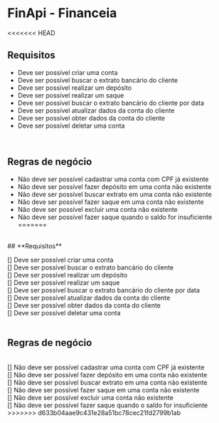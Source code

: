 # FinApi - Financeia
<<<<<<< HEAD

## **Requisitos**

- Deve ser possível criar uma conta <br />
- Deve ser possível buscar o extrato bancário do cliente <br />
- Deve ser possível realizar um depósito <br />
- Deve ser possível realizar um saque <br />
- Deve ser possível buscar o extrato bancário do cliente por data <br />
- Deve ser possível atualizar dados da conta do cliente <br />
- Deve ser possível obter dados da conta do cliente <br />
- Deve ser possível deletar uma conta <br />
<br />

## **Regras de negócio**

- Não deve ser possível cadastrar uma conta com CPF já existente<br />
- Não deve ser possível fazer depósito em uma conta não existente<br />
- Não deve ser possível buscar extrato em uma conta não existente<br />
- Não deve ser possível fazer saque em uma conta não existente<br />
- Não deve ser possível excluir uma conta não existente<br />
- Não deve ser possível fazer saque quando o saldo for insuficiente<br />
=======
<br />
## **Requisitos** <br />

[] Deve ser possível criar uma conta <br />
[] Deve ser possível buscar o extrato bancário do cliente <br />
[] Deve ser possível realizar um depósito <br />
[] Deve ser possível realizar um saque <br />
[] Deve ser possível buscar o extrato bancário do cliente por data <br />
[] Deve ser possível atualizar dados da conta do cliente <br />
[] Deve ser possível obter dados da conta do cliente <br />
[] Deve ser possível deletar uma conta <br />
<br />
## **Regras de negócio**<br />
<br />
[] Não deve ser possível cadastrar uma conta com CPF já existente<br />
[] Não deve ser possível fazer depósito em uma conta não existente<br />
[] Não deve ser possível buscar extrato em uma conta não existente<br />
[] Não deve ser possível fazer saque em uma conta não existente<br />
[] Não deve ser possível excluir uma conta não existente<br />
[] Não deve ser possível fazer saque quando o saldo for insuficiente<br />
>>>>>>> d633b04aae9c431e28a51bc78cec21fd2799b1ab
